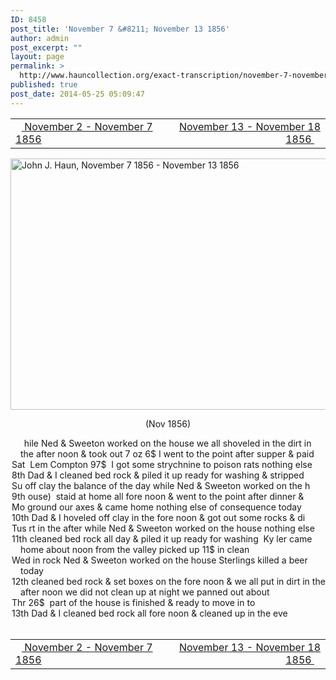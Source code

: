 ```yaml
---
ID: 8458
post_title: 'November 7 &#8211; November 13 1856'
author: admin
post_excerpt: ""
layout: page
permalink: >
  http://www.hauncollection.org/exact-transcription/november-7-november-13-1856/
published: true
post_date: 2014-05-25 05:09:47
---
```

<table style="width: 100%;" align="center">
<tbody>
<tr>
<td width="50%"><a title="November 2 – November 7 1856" href="http://www.hauncollection.org/version-2/version-ii-series-i/november-2-november-7-1856/"><img src="https://lh3.googleusercontent.com/-EFJpxxNiPNw/VqgtWBCZrMI/AAAAAAAAAFU/WfY4lPFWWkg/s800-Ic42/Soeb-Plain-Arrows-8-10px.png" alt="" width="10" height="10" /> November 2 - November 7 1856</a></td>
<td style="text-align: right;"><a title="November 13 – November 18 1856" href="http://www.hauncollection.org/version-2/version-ii-series-i/november-13-november-18-1856-2/"> November 13 - November 18 1856 <img src="https://lh3.googleusercontent.com/-67k0cYlpXHw/VqgtWKz1MXI/AAAAAAAAAFU/k9PW_Piyurk/s800-Ic42/Soeb-Plain-Arrows-5-10px.png" alt="" width="10" height="10" /></a></td>
</tr>
</tbody>
</table>
<a href="http://www.hauncollection.org/wp-content/uploads/John Haun/JJH_211_November 7 1856 - November 13 1856.JPG"><img class="alignnone wp-image-2440 size-large" src="http://www.hauncollection.org/wp-content/uploads/John Haun/JJH_211_November 7 1856 - November 13 1856-1024x682.jpg" alt="John J. Haun, November 7 1856 - November 13 1856" width="604" height="402" /></a>
<p style="text-align: center;">(Nov 1856)</p>

<div style="text-indent: -1em; padding-left: 16px;"><span style="color: #ffffff;">. </span>   hile Ned &amp; Sweeton worked on the house we all shoveled in the dirt in the
after noon &amp; took out 7 oz 6$ I went to the point after supper &amp; paid</div>
<div style="text-indent: -1em; padding-left: 16px;">Sat  Lem Compton 97$  I got some strychnine to poison rats nothing else</div>
<div style="text-indent: -1em; padding-left: 16px;">8th Dad &amp; I cleaned bed rock &amp; piled it up ready for washing &amp; stripped</div>
<div style="text-indent: -1em; padding-left: 16px;">Su off clay the balance of the day while Ned &amp; Sweeton worked on the h</div>
<div style="text-indent: -1em; padding-left: 16px;">9th ouse)  staid at home all fore noon &amp; went to the point after dinner &amp;</div>
<div style="text-indent: -1em; padding-left: 16px;">Mo ground our axes &amp; came home nothing else of consequence today</div>
<div style="text-indent: -1em; padding-left: 16px;">10th Dad &amp; I hoveled off clay in the fore noon &amp; got out some rocks &amp; di</div>
<div style="text-indent: -1em; padding-left: 16px;">Tus rt in the after while Ned &amp; Sweeton worked on the house nothing else</div>
<div style="text-indent: -1em; padding-left: 16px;">11th cleaned bed rock all day &amp; piled it up ready for washing  Ky
ler came home about noon from the valley picked up 11$ in clean</div>
<div style="text-indent: -1em; padding-left: 16px;">Wed in rock Ned &amp; Sweeton worked on the house Sterlings killed a beer today</div>
<div style="text-indent: -1em; padding-left: 16px;">12th cleaned bed rock &amp; set boxes on the fore noon &amp; we all put in dirt in
the after noon we did not clean up at night we panned out about</div>
<div style="text-indent: -1em; padding-left: 16px;">Thr 26$  part of the house is finished &amp; ready to move in to</div>
<div style="text-indent: -1em; padding-left: 16px;">13th Dad &amp; I cleaned bed rock all fore noon &amp; cleaned up in the eve</div>
&nbsp;
<table style="width: 100%;" align="center">
<tbody>
<tr>
<td width="50%"><a title="November 2 – November 7 1856" href="http://www.hauncollection.org/version-2/version-ii-series-i/november-2-november-7-1856/"><img src="https://lh3.googleusercontent.com/-EFJpxxNiPNw/VqgtWBCZrMI/AAAAAAAAAFU/WfY4lPFWWkg/s800-Ic42/Soeb-Plain-Arrows-8-10px.png" alt="" width="10" height="10" /> November 2 - November 7 1856</a></td>
<td style="text-align: right;"><a title="November 13 – November 18 1856" href="http://www.hauncollection.org/version-2/version-ii-series-i/november-13-november-18-1856-2/"> November 13 - November 18 1856 <img src="https://lh3.googleusercontent.com/-67k0cYlpXHw/VqgtWKz1MXI/AAAAAAAAAFU/k9PW_Piyurk/s800-Ic42/Soeb-Plain-Arrows-5-10px.png" alt="" width="10" height="10" /></a></td>
</tr>
</tbody>
</table>